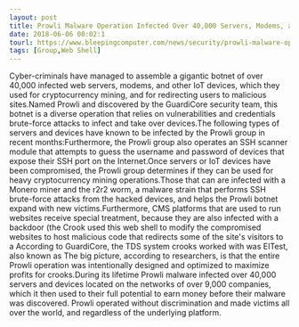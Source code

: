 ```yaml
---
layout: post
title: Prowli Malware Operation Infected Over 40,000 Servers, Modems, and IoT Devices
date: 2018-06-06 00:02:1
tourl: https://www.bleepingcomputer.com/news/security/prowli-malware-operation-infected-over-40-000-servers-modems-and-iot-devices/
tags: [Group,Web Shell]
---
```

Cyber-criminals have managed to assemble a gigantic botnet of over 40,000 infected web servers, modems, and other IoT devices, which they used for cryptocurrency mining, and for redirecting users to malicious sites.Named Prowli and discovered by the GuardiCore security team, this botnet is a diverse operation that relies on vulnerabilities and credentials brute-force attacks to infect and take over devices.The following types of servers and devices have known to be infected by the Prowli group in recent months:Furthermore, the Prowli group also operates an SSH scanner module that attempts to guess the username and password of devices that expose their SSH port on the Internet.Once servers or IoT devices have been compromised, the Prowli group determines if they can be used for heavy cryptocurrency mining operations.Those that can are infected with a Monero miner and the r2r2 worm, a malware strain that performs SSH brute-force attacks from the hacked devices, and helps the Prowli botnet expand with new victims.Furthermore, CMS platforms that are used to run websites receive special treatment, because they are also infected with a backdoor (the Crook used this web shell to modify the compromised websites to host malicious code that redirects some of the site's visitors to a According to GuardiCore, the TDS system crooks worked with was EITest, also known as The big picture, according to researchers, is that the entire Prowli operation was intentionally designed and optimized to maximize profits for crooks.During its lifetime Prowli malware infected over 40,000 servers and devices located on the networks of over 9,000 companies, which it then used to their full potential to earn money before their malware was discovered. Prowli operated without discrimination and made victims all over the world, and regardless of the underlying platform.